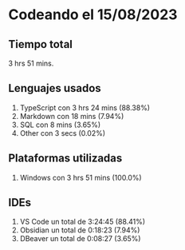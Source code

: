 # Codeando el 15/08/2023

## Tiempo total
3 hrs 51 mins.

## Lenguajes usados
1. TypeScript con 3 hrs 24 mins (88.38%)
1. Markdown con 18 mins (7.94%)
1. SQL con 8 mins (3.65%)
1. Other con 3 secs (0.02%)

## Plataformas utilizadas
1. Windows con 3 hrs 51 mins (100.0%)

## IDEs
1. VS Code un total de 3:24:45 (88.41%)
1. Obsidian un total de 0:18:23 (7.94%)
1. DBeaver un total de 0:08:27 (3.65%)
